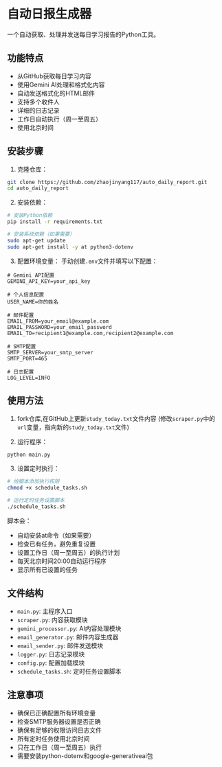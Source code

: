 # 自动日报生成器

一个自动获取、处理并发送每日学习报告的Python工具。

## 功能特点

- 从GitHub获取每日学习内容
- 使用Gemini AI处理和格式化内容
- 自动发送格式化的HTML邮件
- 支持多个收件人
- 详细的日志记录
- 工作日自动执行（周一至周五）
- 使用北京时间

## 安装步骤

1. 克隆仓库：
```bash
git clone https://github.com/zhaojinyang117/auto_daily_report.git
cd auto_daily_report
```

2. 安装依赖：
```bash
# 安装Python依赖
pip install -r requirements.txt

# 安装系统依赖（如果需要）
sudo apt-get update
sudo apt-get install -y at python3-dotenv
```

3. 配置环境变量：
手动创建`.env`文件并填写以下配置：
```env
# Gemini API配置
GEMINI_API_KEY=your_api_key

# 个人信息配置
USER_NAME=你的姓名

# 邮件配置
EMAIL_FROM=your_email@example.com
EMAIL_PASSWORD=your_email_password
EMAIL_TO=recipient1@example.com,recipient2@example.com

# SMTP配置
SMTP_SERVER=your_smtp_server
SMTP_PORT=465

# 日志配置
LOG_LEVEL=INFO
```

## 使用方法

1. fork仓库,在GitHub上更新`study_today.txt`文件内容
(修改`scraper.py`中的`url`变量，指向新的`study_today.txt`文件)

2. 运行程序：
```bash
python main.py
```

3. 设置定时执行：
```bash
# 给脚本添加执行权限
chmod +x schedule_tasks.sh

# 运行定时任务设置脚本
./schedule_tasks.sh
```

脚本会：
- 自动安装at命令（如果需要）
- 检查已有任务，避免重复设置
- 设置工作日（周一至周五）的执行计划
- 每天北京时间20:00自动运行程序
- 显示所有已设置的任务

## 文件结构

- `main.py`: 主程序入口
- `scraper.py`: 内容获取模块
- `gemini_processor.py`: AI内容处理模块
- `email_generator.py`: 邮件内容生成器
- `email_sender.py`: 邮件发送模块
- `logger.py`: 日志记录模块
- `config.py`: 配置加载模块
- `schedule_tasks.sh`: 定时任务设置脚本

## 注意事项

- 确保已正确配置所有环境变量
- 检查SMTP服务器设置是否正确
- 确保有足够的权限访问日志文件
- 所有定时任务使用北京时间
- 只在工作日（周一至周五）执行
- 需要安装python-dotenv和google-generativeai包

